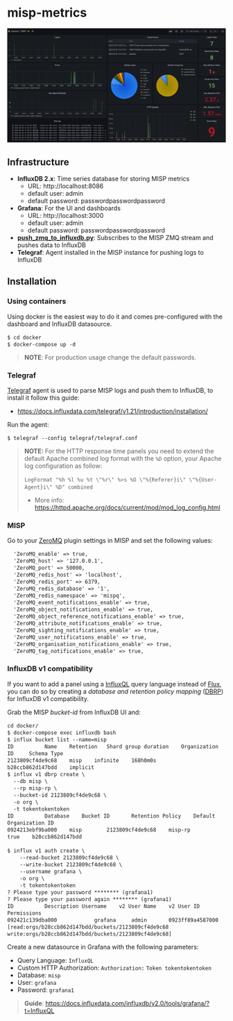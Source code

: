 # misp-metrics
![Grafana Dashboard](./img/grafana.png)

## Infrastructure
- **InfluxDB 2.x**: Time series database for storing MISP metrics 
    - URL: http://localhost:8086
    - default user: admin
    - default password: passwordpasswordpassword
- **Grafana**: For the UI and dashboards
    - URL: http://localhost:3000
    - default user: admin
    - default password: passwordpasswordpassword
- **[push_zmq_to_influxdb.py](./src/push_zmq_to_influxdb.py)**: Subscribes to the MISP ZMQ stream and pushes data to InfluxDB
- **Telegraf**: Agent installed in the MISP instance for pushing logs to InfluxDB

## Installation

### Using containers
Using docker is the easiest way to do it and comes pre-configured with the dashboard and InfluxDB datasource.

```
$ cd docker
$ docker-compose up -d
```

> **NOTE**: For production usage change the default passwords.

### Telegraf
[Telegraf](https://www.influxdata.com/time-series-platform/telegraf/) agent is used to parse MISP logs and push them to InfluxDB, to install it follow this guide:
* https://docs.influxdata.com/telegraf/v1.21/introduction/installation/

Run the agent:
```
$ telegraf --config telegraf/telegraf.conf
```

> **NOTE:** For the HTTP response time panels you need to extend the default Apache combined log format with the _`%D`_ option, your Apache log configuration as follow:
> 
> `LogFormat "%h %l %u %t \"%r\" %>s %O \"%{Referer}i\" \"%{User-Agent}i\" %D" combined`
> * More info: https://httpd.apache.org/docs/current/mod/mod_log_config.html

### MISP
Go to your [ZeroMQ](https://zeromq.org/) plugin settings in MISP and set the following values:
```
  'ZeroMQ_enable' => true,
  'ZeroMQ_host' => '127.0.0.1',
  'ZeroMQ_port' => 50000,
  'ZeroMQ_redis_host' => 'localhost',
  'ZeroMQ_redis_port' => 6379,
  'ZeroMQ_redis_database' => '1',
  'ZeroMQ_redis_namespace' => 'mispq',
  'ZeroMQ_event_notifications_enable' => true,
  'ZeroMQ_object_notifications_enable' => true,
  'ZeroMQ_object_reference_notifications_enable' => true,
  'ZeroMQ_attribute_notifications_enable' => true,
  'ZeroMQ_sighting_notifications_enable' => true,
  'ZeroMQ_user_notifications_enable' => true,
  'ZeroMQ_organisation_notifications_enable' => true,
  'ZeroMQ_tag_notifications_enable' => true,
```

### InfluxDB v1 compatibility
If you want to add a panel using a [InfluxQL](https://docs.influxdata.com/influxdb/v1.8/query_language/) query language instead of [Flux](https://docs.influxdata.com/influxdb/cloud/query-data/get-started/), you can do so by creating a _database and retention policy mapping_ ([DBRP](https://docs.influxdata.com/influxdb/cloud/reference/cli/influx/v1/dbrp/)) for InfluxDB v1 compatibility.

Grab the MISP _bucket-id_ from InfluxDB UI and:
```
cd docker/
$ docker-compose exec influxdb bash
$ influx bucket list --name=misp
ID			Name	Retention	Shard group duration	Organization ID		Schema Type
2123809cf4de9c68	misp	infinite	168h0m0s		b28ccb862d147bdd	implicit
$ influx v1 dbrp create \
  --db misp \
  --rp misp-rp \
  --bucket-id 2123809cf4de9c68 \
  -o org \
  -t tokentokentoken
ID			Database	Bucket ID		Retention Policy	Default	Organization ID
0924213ebf9ba000	misp		2123809cf4de9c68	misp-rp			true	b28ccb862d147bdd

$ influx v1 auth create \
	--read-bucket 2123809cf4de9c68 \
	--write-bucket 2123809cf4de9c68 \
	--username grafana \
  	-o org \
  	-t tokentokentoken
? Please type your password ******** (grafana1)
? Please type your password again ******** (grafana1)
ID			Description	Username	v2 User Name	v2 User ID		Permissions
092421c139dba000			grafana		admin		0923ff89a4587000	[read:orgs/b28ccb862d147bdd/buckets/2123809cf4de9c68 write:orgs/b28ccb862d147bdd/buckets/2123809cf4de9c68]
```

Create a new datasource in Grafana with the following parameters:
* Query Language: `InfluxQL`
* Custom HTTP Authorization: `Authorization:` `Token tokentokentoken` 
* Database: `misp`
* User: `grafana`
* Password: `grafana1`

> **Guide**: https://docs.influxdata.com/influxdb/v2.0/tools/grafana/?t=InfluxQL
